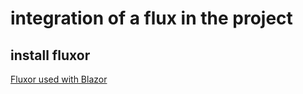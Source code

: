 # integration of a flux in the project

## install fluxor

[Fluxor used with Blazor](https://github.com/mrpmorris/Fluxor/tree/master/Tutorials/02-Blazor/02A-StateActionsReducersTutorial)